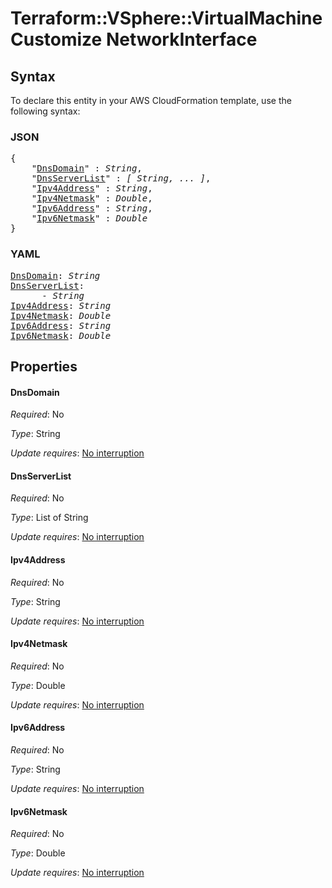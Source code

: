 # Terraform::VSphere::VirtualMachine Customize NetworkInterface

## Syntax

To declare this entity in your AWS CloudFormation template, use the following syntax:

### JSON

<pre>
{
    "<a href="#dnsdomain" title="DnsDomain">DnsDomain</a>" : <i>String</i>,
    "<a href="#dnsserverlist" title="DnsServerList">DnsServerList</a>" : <i>[ String, ... ]</i>,
    "<a href="#ipv4address" title="Ipv4Address">Ipv4Address</a>" : <i>String</i>,
    "<a href="#ipv4netmask" title="Ipv4Netmask">Ipv4Netmask</a>" : <i>Double</i>,
    "<a href="#ipv6address" title="Ipv6Address">Ipv6Address</a>" : <i>String</i>,
    "<a href="#ipv6netmask" title="Ipv6Netmask">Ipv6Netmask</a>" : <i>Double</i>
}
</pre>

### YAML

<pre>
<a href="#dnsdomain" title="DnsDomain">DnsDomain</a>: <i>String</i>
<a href="#dnsserverlist" title="DnsServerList">DnsServerList</a>: <i>
      - String</i>
<a href="#ipv4address" title="Ipv4Address">Ipv4Address</a>: <i>String</i>
<a href="#ipv4netmask" title="Ipv4Netmask">Ipv4Netmask</a>: <i>Double</i>
<a href="#ipv6address" title="Ipv6Address">Ipv6Address</a>: <i>String</i>
<a href="#ipv6netmask" title="Ipv6Netmask">Ipv6Netmask</a>: <i>Double</i>
</pre>

## Properties

#### DnsDomain

_Required_: No

_Type_: String

_Update requires_: [No interruption](https://docs.aws.amazon.com/AWSCloudFormation/latest/UserGuide/using-cfn-updating-stacks-update-behaviors.html#update-no-interrupt)

#### DnsServerList

_Required_: No

_Type_: List of String

_Update requires_: [No interruption](https://docs.aws.amazon.com/AWSCloudFormation/latest/UserGuide/using-cfn-updating-stacks-update-behaviors.html#update-no-interrupt)

#### Ipv4Address

_Required_: No

_Type_: String

_Update requires_: [No interruption](https://docs.aws.amazon.com/AWSCloudFormation/latest/UserGuide/using-cfn-updating-stacks-update-behaviors.html#update-no-interrupt)

#### Ipv4Netmask

_Required_: No

_Type_: Double

_Update requires_: [No interruption](https://docs.aws.amazon.com/AWSCloudFormation/latest/UserGuide/using-cfn-updating-stacks-update-behaviors.html#update-no-interrupt)

#### Ipv6Address

_Required_: No

_Type_: String

_Update requires_: [No interruption](https://docs.aws.amazon.com/AWSCloudFormation/latest/UserGuide/using-cfn-updating-stacks-update-behaviors.html#update-no-interrupt)

#### Ipv6Netmask

_Required_: No

_Type_: Double

_Update requires_: [No interruption](https://docs.aws.amazon.com/AWSCloudFormation/latest/UserGuide/using-cfn-updating-stacks-update-behaviors.html#update-no-interrupt)


